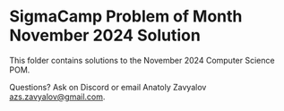 # SigmaCamp Problem of Month November 2024 Solution

This folder contains solutions to the November 2024 Computer Science POM.

Questions? Ask on Discord or email Anatoly Zavyalov <azs.zavyalov@gmail.com>.